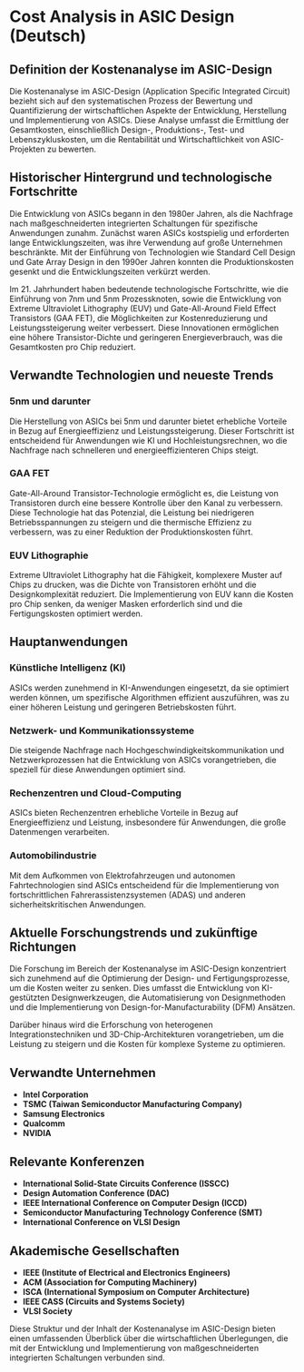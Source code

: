 # Cost Analysis in ASIC Design (Deutsch)

## Definition der Kostenanalyse im ASIC-Design

Die Kostenanalyse im ASIC-Design (Application Specific Integrated Circuit) bezieht sich auf den systematischen Prozess der Bewertung und Quantifizierung der wirtschaftlichen Aspekte der Entwicklung, Herstellung und Implementierung von ASICs. Diese Analyse umfasst die Ermittlung der Gesamtkosten, einschließlich Design-, Produktions-, Test- und Lebenszykluskosten, um die Rentabilität und Wirtschaftlichkeit von ASIC-Projekten zu bewerten.

## Historischer Hintergrund und technologische Fortschritte

Die Entwicklung von ASICs begann in den 1980er Jahren, als die Nachfrage nach maßgeschneiderten integrierten Schaltungen für spezifische Anwendungen zunahm. Zunächst waren ASICs kostspielig und erforderten lange Entwicklungszeiten, was ihre Verwendung auf große Unternehmen beschränkte. Mit der Einführung von Technologien wie Standard Cell Design und Gate Array Design in den 1990er Jahren konnten die Produktionskosten gesenkt und die Entwicklungszeiten verkürzt werden.

Im 21. Jahrhundert haben bedeutende technologische Fortschritte, wie die Einführung von 7nm und 5nm Prozessknoten, sowie die Entwicklung von Extreme Ultraviolet Lithography (EUV) und Gate-All-Around Field Effect Transistors (GAA FET), die Möglichkeiten zur Kostenreduzierung und Leistungssteigerung weiter verbessert. Diese Innovationen ermöglichen eine höhere Transistor-Dichte und geringeren Energieverbrauch, was die Gesamtkosten pro Chip reduziert.

## Verwandte Technologien und neueste Trends

### 5nm und darunter

Die Herstellung von ASICs bei 5nm und darunter bietet erhebliche Vorteile in Bezug auf Energieeffizienz und Leistungssteigerung. Dieser Fortschritt ist entscheidend für Anwendungen wie KI und Hochleistungsrechnen, wo die Nachfrage nach schnelleren und energieeffizienteren Chips steigt.

### GAA FET

Gate-All-Around Transistor-Technologie ermöglicht es, die Leistung von Transistoren durch eine bessere Kontrolle über den Kanal zu verbessern. Diese Technologie hat das Potenzial, die Leistung bei niedrigeren Betriebsspannungen zu steigern und die thermische Effizienz zu verbessern, was zu einer Reduktion der Produktionskosten führt.

### EUV Lithographie

Extreme Ultraviolet Lithography hat die Fähigkeit, komplexere Muster auf Chips zu drucken, was die Dichte von Transistoren erhöht und die Designkomplexität reduziert. Die Implementierung von EUV kann die Kosten pro Chip senken, da weniger Masken erforderlich sind und die Fertigungskosten optimiert werden.

## Hauptanwendungen

### Künstliche Intelligenz (KI)

ASICs werden zunehmend in KI-Anwendungen eingesetzt, da sie optimiert werden können, um spezifische Algorithmen effizient auszuführen, was zu einer höheren Leistung und geringeren Betriebskosten führt.

### Netzwerk- und Kommunikationssysteme

Die steigende Nachfrage nach Hochgeschwindigkeitskommunikation und Netzwerkprozessen hat die Entwicklung von ASICs vorangetrieben, die speziell für diese Anwendungen optimiert sind.

### Rechenzentren und Cloud-Computing

ASICs bieten Rechenzentren erhebliche Vorteile in Bezug auf Energieeffizienz und Leistung, insbesondere für Anwendungen, die große Datenmengen verarbeiten.

### Automobilindustrie

Mit dem Aufkommen von Elektrofahrzeugen und autonomen Fahrtechnologien sind ASICs entscheidend für die Implementierung von fortschrittlichen Fahrerassistenzsystemen (ADAS) und anderen sicherheitskritischen Anwendungen.

## Aktuelle Forschungstrends und zukünftige Richtungen

Die Forschung im Bereich der Kostenanalyse im ASIC-Design konzentriert sich zunehmend auf die Optimierung der Design- und Fertigungsprozesse, um die Kosten weiter zu senken. Dies umfasst die Entwicklung von KI-gestützten Designwerkzeugen, die Automatisierung von Designmethoden und die Implementierung von Design-for-Manufacturability (DFM) Ansätzen.

Darüber hinaus wird die Erforschung von heterogenen Integrationstechniken und 3D-Chip-Architekturen vorangetrieben, um die Leistung zu steigern und die Kosten für komplexe Systeme zu optimieren.

## Verwandte Unternehmen

- **Intel Corporation**
- **TSMC (Taiwan Semiconductor Manufacturing Company)**
- **Samsung Electronics**
- **Qualcomm**
- **NVIDIA**

## Relevante Konferenzen

- **International Solid-State Circuits Conference (ISSCC)**
- **Design Automation Conference (DAC)**
- **IEEE International Conference on Computer Design (ICCD)**
- **Semiconductor Manufacturing Technology Conference (SMT)**
- **International Conference on VLSI Design**

## Akademische Gesellschaften

- **IEEE (Institute of Electrical and Electronics Engineers)**
- **ACM (Association for Computing Machinery)**
- **ISCA (International Symposium on Computer Architecture)**
- **IEEE CASS (Circuits and Systems Society)**
- **VLSI Society** 

Diese Struktur und der Inhalt der Kostenanalyse im ASIC-Design bieten einen umfassenden Überblick über die wirtschaftlichen Überlegungen, die mit der Entwicklung und Implementierung von maßgeschneiderten integrierten Schaltungen verbunden sind.